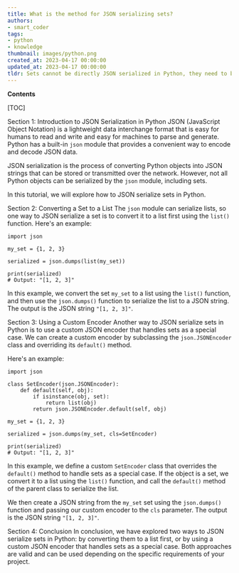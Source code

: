 ```yaml
---
title: What is the method for JSON serializing sets?
authors:
- smart_coder
tags:
- python
- knowledge
thumbnail: images/python.png
created_at: 2023-04-17 00:00:00
updated_at: 2023-04-17 00:00:00
tldr: Sets cannot be directly JSON serialized in Python, they need to be converted into a list or another JSON serializable format first.
---
```


**Contents**

[TOC]

Section 1: Introduction to JSON Serialization in Python
JSON (JavaScript Object Notation) is a lightweight data interchange format that is easy for humans to read and write and easy for machines to parse and generate. Python has a built-in `json` module that provides a convenient way to encode and decode JSON data.

JSON serialization is the process of converting Python objects into JSON strings that can be stored or transmitted over the network. However, not all Python objects can be serialized by the `json` module, including sets.

In this tutorial, we will explore how to JSON serialize sets in Python.

Section 2: Converting a Set to a List
The `json` module can serialize lists, so one way to JSON serialize a set is to convert it to a list first using the `list()` function. Here's an example:

```
import json

my_set = {1, 2, 3}

serialized = json.dumps(list(my_set))

print(serialized)
# Output: "[1, 2, 3]"
```

In this example, we convert the set `my_set` to a list using the `list()` function, and then use the `json.dumps()` function to serialize the list to a JSON string. The output is the JSON string `"[1, 2, 3]"`.

Section 3: Using a Custom Encoder
Another way to JSON serialize sets in Python is to use a custom JSON encoder that handles sets as a special case. We can create a custom encoder by subclassing the `json.JSONEncoder` class and overriding its `default()` method.

Here's an example:

```
import json

class SetEncoder(json.JSONEncoder):
    def default(self, obj):
        if isinstance(obj, set):
            return list(obj)
        return json.JSONEncoder.default(self, obj)

my_set = {1, 2, 3}

serialized = json.dumps(my_set, cls=SetEncoder)

print(serialized)
# Output: "[1, 2, 3]"
```

In this example, we define a custom `SetEncoder` class that overrides the `default()` method to handle sets as a special case. If the object is a set, we convert it to a list using the `list()` function, and call the `default()` method of the parent class to serialize the list.

We then create a JSON string from the `my_set` set using the `json.dumps()` function and passing our custom encoder to the `cls` parameter. The output is the JSON string `"[1, 2, 3]"`.

Section 4: Conclusion
In conclusion, we have explored two ways to JSON serialize sets in Python: by converting them to a list first, or by using a custom JSON encoder that handles sets as a special case. Both approaches are valid and can be used depending on the specific requirements of your project.
